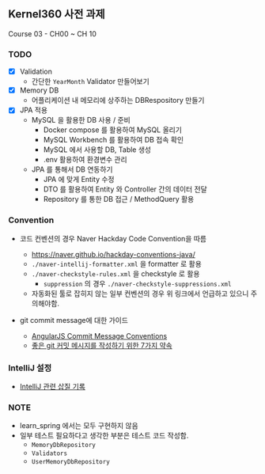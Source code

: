 ## Kernel360 사전 과제

Course 03 - CH00 ~ CH 10

### TODO

- [x] Validation
    - 간단한 `YearMonth` Validator 만들어보기
- [x] Memory DB
    - 어플리케이션 내 메모리에 상주하는 DBRespository 만들기
- [x] JPA 적용
    - MySQL 을 활용한 DB 사용 / 준비
        - Docker compose 를 활용하여 MySQL 올리기
        - MySQL Workbench 를 활용하여 DB 접속 확인
        - MySQL 에서 사용할 DB, Table 생성
        - .env 활용하여 환경변수 관리
    - JPA 를 통해서 DB 연동하기
        - JPA 에 맞게 Entity 수정
        - DTO 를 활용하여 Entity 와 Controller 간의 데이터 전달
        - Repository 를 통한 DB 접근 / MethodQuery 활용

### Convention

- 코드 컨벤션의 경우 Naver Hackday Code Convention을 따름
    - https://naver.github.io/hackday-conventions-java/
    - `./naver-intellij-formatter.xml` 을 formatter 로 활용
    - `./naver-checkstyle-rules.xml` 을 checkstyle 로 활용
        - `suppression` 의 경우 `./naver-checkstyle-suppressions.xml`
    - 자동화된 툴로 잡히지 않는 일부 컨벤션의 경우 위 링크에서 언급하고 있으니 주의해야함.

- git commit message에 대한 가이드
    - [AngularJS Commit Message Conventions](https://gist.github.com/stephenparish/9941e89d80e2bc58a153)
    - [좋은 git 커밋 메시지를 작성하기 위한 7가지 약속](https://meetup.nhncloud.com/posts/106)

### IntelliJ 설정

- [IntelliJ 관련 삽질 기록](https://life.photogrammer.me/intellj-settings-memo/)

### NOTE

- learn_spring 에서는 모두 구현하지 않음
- 일부 테스트 필요하다고 생각한 부분은 테스트 코드 작성함.
    - `MemoryDbRepository`
    - `Validators`
    - `UserMemoryDbRepository`
